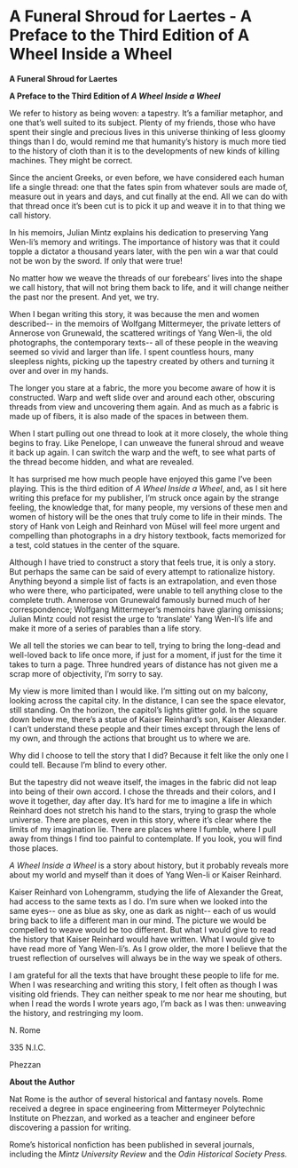 # A Funeral Shroud for Laertes - A Preface to the Third Edition of A Wheel Inside a Wheel

**A Funeral Shroud for Laertes**

**A Preface to the Third Edition of *A Wheel Inside a Wheel***

We refer to history as being woven: a tapestry. It’s a familiar metaphor, and one that’s well suited to its subject. Plenty of my friends, those who have spent their single and precious lives in this universe thinking of less gloomy things than I do, would remind me that humanity’s history is much more tied to the history of cloth than it is to the developments of new kinds of killing machines. They might be correct.

Since the ancient Greeks, or even before, we have considered each human life a single thread: one that the fates spin from whatever souls are made of, measure out in years and days, and cut finally at the end. All we can do with that thread once it’s been cut is to pick it up and weave it in to that thing we call history.

In his memoirs, Julian Mintz explains his dedication to preserving Yang Wen-li’s memory and writings. The importance of history was that it could topple a dictator a thousand years later, with the pen win a war that could not be won by the sword. If only that were true!

No matter how we weave the threads of our forebears’ lives into the shape we call history, that will not bring them back to life, and it will change neither the past nor the present. And yet, we try.

When I began writing this story, it was because the men and women described-- in the memoirs of Wolfgang Mittermeyer, the private letters of Annerose von Grunewald, the scattered writings of Yang Wen-li, the old photographs, the contemporary texts-- all of these people in the weaving seemed so vivid and larger than life. I spent countless hours, many sleepless nights, picking up the tapestry created by others and turning it over and over in my hands.

The longer you stare at a fabric, the more you become aware of how it is constructed. Warp and weft slide over and around each other, obscuring threads from view and uncovering them again. And as much as a fabric is made up of fibers, it is also made of the spaces in between them.

When I start pulling out one thread to look at it more closely, the whole thing begins to fray. Like Penelope, I can unweave the funeral shroud and weave it back up again. I can switch the warp and the weft, to see what parts of the thread become hidden, and what are revealed.

It has surprised me how much people have enjoyed this game I’ve been playing. This is the third edition of *A Wheel Inside a Wheel*, and, as I sit here writing this preface for my publisher, I’m struck once again by the strange feeling, the knowledge that, for many people, my versions of these men and women of history will be the ones that truly come to life in their minds. The story of Hank von Leigh and Reinhard von Müsel will feel more urgent and compelling than photographs in a dry history textbook, facts memorized for a test, cold statues in the center of the square.

Although I have tried to construct a story that feels true, it is only a story. But perhaps the same can be said of every attempt to rationalize history. Anything beyond a simple list of facts is an extrapolation, and even those who were there, who participated, were unable to tell anything close to the complete truth. Annerose von Grunewald famously burned much of her correspondence; Wolfgang Mittermeyer’s memoirs have glaring omissions; Julian Mintz could not resist the urge to ‘translate’ Yang Wen-li’s life and make it more of a series of parables than a life story. 

We all tell the stories we can bear to tell, trying to bring the long-dead and well-loved back to life once more, if just for a moment, if just for the time it takes to turn a page. Three hundred years of distance has not given me a scrap more of objectivity, I’m sorry to say.

My view is more limited than I would like. I’m sitting out on my balcony, looking across the capital city. In the distance, I can see the space elevator, still standing. On the horizon, the capitol’s lights glitter gold. In the square down below me, there’s a statue of Kaiser Reinhard’s son, Kaiser Alexander. I can’t understand these people and their times except through the lens of my own, and through the actions that brought us to where we are. 

Why did I choose to tell the story that I did? Because it felt like the only one I could tell. Because I’m blind to every other.

But the tapestry did not weave itself, the images in the fabric did not leap into being of their own accord. I chose the threads and their colors, and I wove it together, day after day. It’s hard for me to imagine a life in which Reinhard does not stretch his hand to the stars, trying to grasp the whole universe. There are places, even in this story, where it’s clear where the limits of my imagination lie. There are places where I fumble, where I pull away from things I find too painful to contemplate. If you look, you will find those places.

*A Wheel Inside a Wheel* is a story about history, but it probably reveals more about my world and myself than it does of Yang Wen-li or Kaiser Reinhard. 

Kaiser Reinhard von Lohengramm, studying the life of Alexander the Great, had access to the same texts as I do. I’m sure when we looked into the same eyes-- one as blue as sky, one as dark as night-- each of us would bring back to life a different man in our mind. The picture we would be compelled to weave would be too different. But what I would give to read the history that Kaiser Reinhard would have written. What I would give to have read more of Yang Wen-li’s. As I grow older, the more I believe that the truest reflection of ourselves will always be in the way we speak of others.

I am grateful for all the texts that have brought these people to life for me. When I was researching and writing this story, I felt often as though I was visiting old friends. They can neither speak to me nor hear me shouting, but when I read the words I wrote years ago, I’m back as I was then: unweaving the history, and restringing my loom.

N. Rome

335 N.I.C.

Phezzan

**About the Author**

Nat Rome is the author of several historical and fantasy novels. Rome received a degree in space engineering from Mittermeyer Polytechnic Institute on Phezzan, and worked as a teacher and engineer before discovering a passion for writing. 

Rome’s historical nonfiction has been published in several journals, including the *Mintz University Review* and the *Odin Historical Society Press.*

